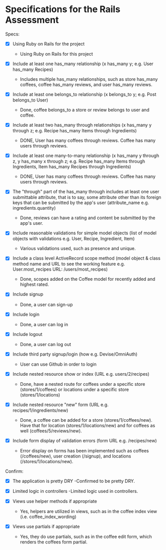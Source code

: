 # Specifications for the Rails Assessment

Specs:
- [x] Using Ruby on Rails for the project 
    - Using Ruby on Rails for this project

- [x] Include at least one has_many relationship (x has_many y; e.g. User has_many Recipes) 
    - Includes multiple has_many relationships, such as store has_many coffees, coffee has_many reviews, and user has_many reviews.

- [x] Include at least one belongs_to relationship (x belongs_to y; e.g. Post belongs_to User) 
    - Done, coffee belongs_to a store or review belongs to user and coffee.

- [x] Include at least two has_many through relationships (x has_many y through z; e.g. Recipe has_many Items through Ingredients) 
    - DONE, User has many coffees through reviews. Coffee has many users through reviews.

- [x] Include at least one many-to-many relationship (x has_many y through z, y has_many x through z; e.g. Recipe has_many Items through Ingredients, Item has_many Recipes through Ingredients) 
    - DONE, User has many coffees through reviews. Coffee has many users through reviews.

- [x] The "through" part of the has_many through includes at least one user submittable attribute, that is to say, some attribute other than its foreign keys that can be submitted by the app's user (attribute_name e.g. ingredients.quantity) 
    - Done, reviews can have a rating and content be submitted by the app's user.

- [x] Include reasonable validations for simple model objects (list of model objects with validations e.g. User, Recipe, Ingredient, Item) 
    - Various validations used, such as presence and unique.

- [x] Include a class level ActiveRecord scope method (model object & class method name and URL to see the working feature e.g. User.most_recipes URL: /users/most_recipes) 
    - Done, scopes added on the Coffee model for recently added and highest rated.

- [x] Include signup
    - Done, a user can sign-up

- [x] Include login
    - Done, a user can log in

- [x] Include logout
    - Done, a user can log out
    
- [x] Include third party signup/login (how e.g. Devise/OmniAuth)
    - User can use Github in order to login

- [x] Include nested resource show or index (URL e.g. users/2/recipes)
    - Done, have a nested route for coffees under a specific store (stores/1/coffees) or locations under a specific store (stores/1/locations)

- [x] Include nested resource "new" form (URL e.g. recipes/1/ingredients/new)
    - Done, a coffee can be added for a store (stores/1/coffees/new). Have that for location (stores/1/locations/new) and for coffees as well (coffees/5/reviews/new).

- [x] Include form display of validation errors (form URL e.g. /recipes/new)
    - Error display on forms has been implemented such as coffees (/coffees/new), user creation (/signup), and locations (/stores/1/locations/new).

Confirm:
- [x] The application is pretty DRY
    -Confirmed to be pretty DRY.

- [x] Limited logic in controllers
    -Limited logic used in controllers.

- [x] Views use helper methods if appropriate
    - Yes, helpers are utilized in views, such as in the coffee index view (i.e. coffee_index_wording)

- [x] Views use partials if appropriate
    - Yes, they do use partials, such as in the coffee edit form, which renders the coffees form partial.